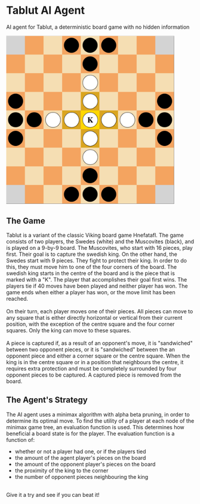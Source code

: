 # Tablut AI Agent

AI agent for Tablut, a deterministic board game with no hidden information 

<img src="https://github.com/arcaulfield/Tablut-AI-Agent/blob/master/StartingBoard.png" width="450"/>

## The Game
Tablut is a variant of the classic Viking board game Hnefatafl. The game consists of two players, the Swedes (white) and the Muscovites (black), and is played on a 9-by-9 board. The Muscovites, who start with 16 pieces, play first. Their goal is to capture the swedish king. On the other hand, the Swedes start with 9 pieces. They fight to protect their king. In order to do this, they must move him to one of the four corners of the board. The swedish king starts in the centre of the board and is the piece that is marked with a "K". The player that accomplishes their goal first wins. The players tie if 40 moves have been played and neither player has won. The game ends when either a player has won, or the move limit has been reached. <br />
<br />
On their turn, each player moves one of their pieces. All pieces can move to any square that is either directly horizontal or vertical from their current position, with the exception of the centre square and the four corner squares. Only the king can move to these squares. <br />
<br />
A piece is captured if, as a result of an opponent's move, it is "sandwiched" between two opponent pieces, or it is "sandwiched" between the an opponent piece and either a corner square or the centre square. When the king is in the centre square or in a position that neighbours the centre, it requires extra protection and must be completely surrounded by four opponent pieces to be captured. A captured piece is removed from the board. 
## The Agent's Strategy
The AI agent uses a minimax algorithm with alpha beta pruning, in order to determine its optimal move. To find the utility of a player at each node of the minimax game tree, an evaluation function is used. This determines how beneficial a board state is for the player. The evaluation function is a function of:
* whether or not a player had one, or if the players tied
* the amount of the agent player's pieces on the board 
* the amount of the opponent player's pieces on the board 
* the proximity of the king to the corner
* the number of opponent pieces neighbouring the king
<br />
Give it a try and see if you can beat it! 

